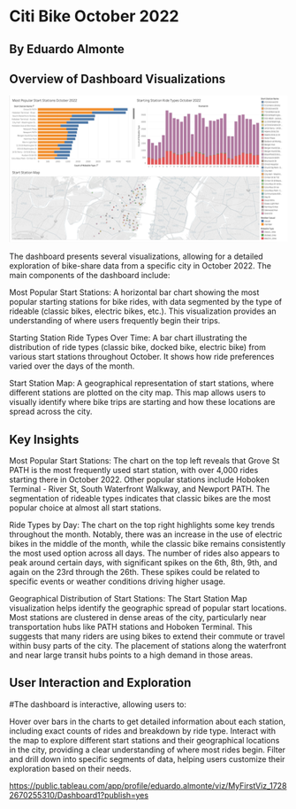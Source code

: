# Citi Bike October 2022
## By Eduardo Almonte

## Overview of Dashboard Visualizations

![dashboard](https://github.com/almonte951/Citi-Bike-October-2022/blob/main/images/October%202022%20Dashboard.png)

The dashboard presents several visualizations, allowing for a detailed exploration of bike-share data from a specific city in October 2022. The main components of the dashboard include:

Most Popular Start Stations: A horizontal bar chart showing the most popular starting stations for bike rides, with data segmented by the type of rideable (classic bikes, electric bikes, etc.). This visualization provides an understanding of where users frequently begin their trips.

Starting Station Ride Types Over Time: A bar chart illustrating the distribution of ride types (classic bike, docked bike, electric bike) from various start stations throughout October. It shows how ride preferences varied over the days of the month.

Start Station Map: A geographical representation of start stations, where different stations are plotted on the city map. This map allows users to visually identify where bike trips are starting and how these locations are spread across the city.

## Key Insights

Most Popular Start Stations: The chart on the top left reveals that Grove St PATH is the most frequently used start station, with over 4,000 rides starting there in October 2022. Other popular stations include Hoboken Terminal - River St, South Waterfront Walkway, and Newport PATH. The segmentation of rideable types indicates that classic bikes are the most popular choice at almost all start stations.

Ride Types by Day: The chart on the top right highlights some key trends throughout the month. Notably, there was an increase in the use of electric bikes in the middle of the month, while the classic bike remains consistently the most used option across all days. The number of rides also appears to peak around certain days, with significant spikes on the 6th, 8th, 9th, and again on the 23rd through the 26th. These spikes could be related to specific events or weather conditions driving higher usage.

Geographical Distribution of Start Stations: The Start Station Map visualization helps identify the geographic spread of popular start locations. Most stations are clustered in dense areas of the city, particularly near transportation hubs like PATH stations and Hoboken Terminal. This suggests that many riders are using bikes to extend their commute or travel within busy parts of the city. The placement of stations along the waterfront and near large transit hubs points to a high demand in those areas.

## User Interaction and Exploration

#The dashboard is interactive, allowing users to:

Hover over bars in the charts to get detailed information about each station, including exact counts of rides and breakdown by ride type.
Interact with the map to explore different start stations and their geographical locations in the city, providing a clear understanding of where most rides begin.
Filter and drill down into specific segments of data, helping users customize their exploration based on their needs.

https://public.tableau.com/app/profile/eduardo.almonte/viz/MyFirstViz_17282670255310/Dashboard1?publish=yes

